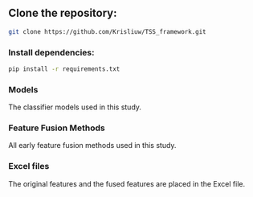 

## Clone the repository:

```bash
git clone https://github.com/Krisliuw/TSS_framework.git
```

### Install dependencies:

```bash
pip install -r requirements.txt
```

### Models

The classifier models used in this study.

### Feature Fusion Methods

All early feature fusion methods used in this study.

### Excel files

The original features and the fused features are placed in the Excel file.


